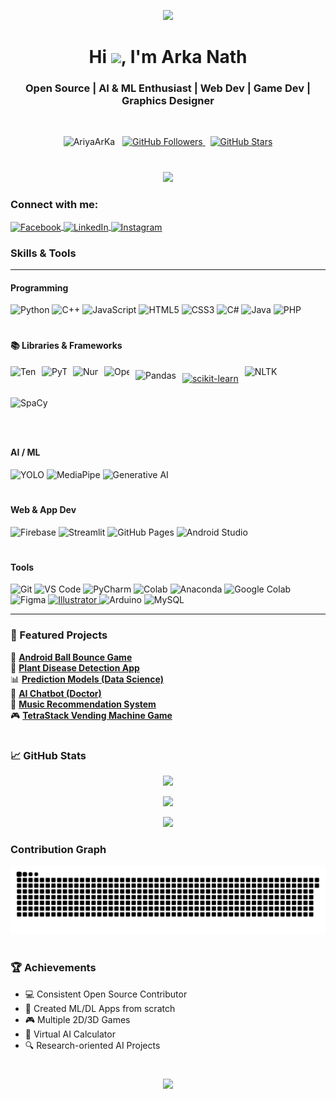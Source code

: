 <!-- Banner Image -->
<p align="center">
  <img src="https://capsule-render.vercel.app/api?type=waving&color=0e75b6&height=200&section=header&text=Welcome%20to%20Arka%20Nath's%20GitHub!&fontSize=40&fontAlignY=40&animation=fadeIn" />
</p>

<!-- Name and Profile Views -->
<h1 align="center">Hi <img src="https://raw.githubusercontent.com/MartinHeinz/MartinHeinz/master/wave.gif" width="30px">, I'm Arka Nath</h1>
<h3 align="center">Open Source | AI & ML Enthusiast | Web Dev | Game Dev | Graphics Designer</h3>
<br>

<p align="center">
  <img src="https://komarev.com/ghpvc/?username=AriyaArKa&label=Profile+Views&color=0e75b6&style=flat" alt="AriyaArKa" width="150" height="30" />
  &nbsp; <!-- adds spacing -->
  <a href="https://github.com/AriyaArKa?tab=followers">
    <img src="https://img.shields.io/github/followers/AriyaArKa?label=Followers&style=flat" alt="GitHub Followers" width="150" height="30" />
  </a>
  &nbsp; <!-- adds spacing -->
  <a href="https://github.com/AriyaArKa?tab=stars">
    <img src="https://img.shields.io/github/stars/AriyaArKa?affiliations=OWNER&style=flat" alt="GitHub Stars" width="150" height="30" />
  </a>
</p>


#
<!-- Dynamic Quote Generator -->
<p align="center">
  <img src="https://readme-typing-svg.herokuapp.com?font=Fira+Code&pause=2000&color=00F700&center=true&vCenter=true&width=600&lines=Developer+by+Day%2C+Dreamer+by+Night.;Keep+Learning%2C+Keep+Building.;AI+%7C+ML+%7C+Game+Dev+%7C+Web+%26+App+Builder;Made+with+💙+from+Bangladesh" />
</p>



<h3 align="left">Connect with me:</h3>
<p align="left">
  <a href="https://www.facebook.com/arkabraja.arka?mibextid=ZbWKwL" target="blank">
    <img align="center" src="https://raw.githubusercontent.com/rahuldkjain/github-profile-readme-generator/master/src/images/icons/Social/facebook.svg" alt="Facebook" height="30" width="40" />
  </a>
  <a href="https://www.linkedin.com/in/arka-nath55?utm_source=share&utm_campaign=share_via&utm_content=profile&utm_medium=android_app" target="blank">
    <img align="center" src="https://raw.githubusercontent.com/rahuldkjain/github-profile-readme-generator/master/src/images/icons/Social/linked-in-alt.svg" alt="LinkedIn" height="30" width="40" />
  </a>
  <a href="https://www.instagram.com/ariya.arka?igsh=dWh0dzNhcGd3d281" target="blank">
    <img align="center" src="https://raw.githubusercontent.com/rahuldkjain/github-profile-readme-generator/master/src/images/icons/Social/instagram.svg" alt="Instagram" height="30" width="40" />
  </a>
</p>


###  Skills & Tools
---
#### Programming


<div style="white-space: nowrap;">
  <img src="https://cdn.jsdelivr.net/gh/devicons/devicon/icons/python/python-original.svg" alt="Python" title="Python" width="40" height="40"/>
  <img src="https://cdn.jsdelivr.net/gh/devicons/devicon/icons/cplusplus/cplusplus-original.svg" alt="C++" title="C++" width="40" height="40"/>
  <img src="https://cdn.jsdelivr.net/gh/devicons/devicon/icons/javascript/javascript-original.svg" alt="JavaScript" title="JavaScript" width="40" height="40"/>
  <img src="https://cdn.jsdelivr.net/gh/devicons/devicon/icons/html5/html5-original.svg" alt="HTML5" title="HTML5" width="40" height="40"/>
  <img src="https://cdn.jsdelivr.net/gh/devicons/devicon/icons/css3/css3-original.svg" alt="CSS3" title="CSS3" width="40" height="40"/>
  <img src="https://cdn.jsdelivr.net/gh/devicons/devicon/icons/csharp/csharp-original.svg" alt="C#" title="C#" width="40" height="40"/>
  <img src="https://cdn.jsdelivr.net/gh/devicons/devicon/icons/java/java-original.svg" alt="Java" title="Java" width="40" height="40"/>
  <img src="https://cdn.jsdelivr.net/gh/devicons/devicon/icons/php/php-original.svg" alt="PHP" title="PHP" width="40" height="40"/>
</div>

#

#### 📚 Libraries & Frameworks

<div style="white-space: nowrap; display: flex; flex-wrap: wrap; gap: 10px; align-items: center;">

  <img src="https://cdn.jsdelivr.net/gh/devicons/devicon/icons/tensorflow/tensorflow-original.svg" alt="TensorFlow" title="TensorFlow" width="40" height="40"/>
  
  <img src="https://cdn.jsdelivr.net/gh/devicons/devicon/icons/pytorch/pytorch-original.svg" alt="PyTorch" title="PyTorch" width="40" height="40"/>
  
  <img src="https://cdn.jsdelivr.net/gh/devicons/devicon/icons/numpy/numpy-original.svg" alt="NumPy" title="NumPy" width="40" height="40"/>
  
  <img src="https://cdn.jsdelivr.net/gh/devicons/devicon/icons/opencv/opencv-original.svg" alt="OpenCV" title="OpenCV" width="40" height="40"/>
  
  <img src="https://img.shields.io/badge/-Pandas-white?logo=pandas&logoColor=black&style=flat-square" alt="Pandas" title="Pandas" height="28"/>

  <a href="https://scikit-learn.org/" target="_blank">
    <img src="https://raw.githubusercontent.com/scikit-learn/scikit-learn/main/doc/logos/scikit-learn-logo.png" alt="scikit-learn" title="scikit-learn" width="80" height="40"/>
  </a>

<img src="https://img.shields.io/badge/-NLTK-00BFA6?style=flat" alt="NLTK" title="NLTK" width="70" height="40"/>
  <img src="https://img.shields.io/badge/-SpaCy-4B8BBE?style=flat" alt="SpaCy" title="SpaCy" width="70" height="40"/>
</div>


#


####  AI / ML

![YOLO](https://img.shields.io/badge/-YOLOv8-FF1493?style=flat)
![MediaPipe](https://img.shields.io/badge/-MediaPipe-FF6F00?style=flat)
![Generative AI](https://img.shields.io/badge/-Generative%20AI-7E57C2?style=flat)
#

####  Web & App Dev

<div style="white-space: nowrap;">
  <img src="https://cdn.jsdelivr.net/gh/devicons/devicon/icons/firebase/firebase-original.svg" alt="Firebase" title="Firebase" width="40" height="40"/>
  <img src="https://cdn.jsdelivr.net/gh/devicons/devicon/icons/streamlit/streamlit-original.svg" alt="Streamlit" title="Streamlit" width="40" height="40"/>
  <img src="https://img.shields.io/badge/-GitHub%20Pages-121013?style=flat&logo=github&logoColor=white" alt="GitHub Pages" title="GitHub Pages" width="120" height="40"/>
  <img src="https://cdn.jsdelivr.net/gh/devicons/devicon/icons/android/android-original.svg" alt="Android Studio" title="Android Studio" width="40" height="40"/>
</div>

#


####  Tools

<p align="left">
  <img src="https://cdn.jsdelivr.net/gh/devicons/devicon/icons/git/git-original.svg" alt="Git" title="Git" width="40" height="40"/>
  <img src="https://cdn.jsdelivr.net/gh/devicons/devicon/icons/vscode/vscode-original.svg" alt="VS Code" title="VS Code" width="40" height="40"/>
  <img src="https://cdn.jsdelivr.net/gh/devicons/devicon/icons/pycharm/pycharm-original.svg" alt="PyCharm" title="PyCharm" width="40" height="40"/>
  <img src="https://upload.wikimedia.org/wikipedia/commons/3/38/Jupyter_logo.svg" alt="Colab" title="Google Colab" width="40" height="40"/>
  <img src="https://cdn.jsdelivr.net/gh/devicons/devicon/icons/anaconda/anaconda-original.svg" alt="Anaconda" title="Anaconda" width="40" height="40"/>
  <img src="https://img.icons8.com/color/48/000000/google-colab.png" alt="Google Colab" title="Google Colab" width="40" height="40"/>
  <img src="https://cdn.jsdelivr.net/gh/devicons/devicon/icons/figma/figma-original.svg" alt="Figma" title="Figma" width="40" height="40"/>
  <a href="https://www.adobe.com/in/products/illustrator.html" target="_blank" rel="noreferrer">
    <img src="https://brandslogos.com/wp-content/uploads/images/adobe-illustrator-cc-logo-vector.svg" alt="Illustrator" title="Adobe Illustrator" width="40" height="40"/>
  </a>
  <img src="https://cdn.jsdelivr.net/gh/devicons/devicon/icons/arduino/arduino-original.svg" alt="Arduino" title="Arduino" width="40" height="40"/>
  <img src="https://cdn.jsdelivr.net/gh/devicons/devicon/icons/mysql/mysql-original.svg" alt="MySQL" title="MySQL" width="40" height="40"/>
</p>

---

### 🚀 Featured Projects

🌟 [**Android Ball Bounce Game**](https://github.com/AriyaArKa/Android-Ball-Bounce-game)  
🔬 [**Plant Disease Detection App**](https://github.com/AriyaArKa/Plant-Disease-Detection-App)  
📊 [**Prediction Models (Data Science)**](https://github.com/AriyaArKa/Prediction-Models)  
🤖 [**AI Chatbot (Doctor)**](https://github.com/AriyaArKa/AI-Chabot)  
🧠 [**Music Recommendation System**](https://github.com/AriyaArKa/Music-Recommendation-System)  
🎮 [**TetraStack Vending Machine Game**](https://github.com/AriyaArKa/TetraStack-with-ICE_CREAM-vending-machine)

#

### 📈 GitHub Stats

<p align="center">
  <img src="https://github-readme-stats.vercel.app/api?username=AriyaArKa&show_icons=true&theme=github_dark&count_private=true" />
</p>
<p align="center">
  <img src="https://github-readme-streak-stats.herokuapp.com/?user=AriyaArKa&theme=github-dark-blue" />
</p>
<p align="center">
  <img src="https://github-readme-stats.vercel.app/api/top-langs/?username=AriyaArKa&layout=compact&theme=github_dark&langs_count=10" />
</p>




###  Contribution Graph

![snake gif](https://github.com/AriyaArKa/AriyaArKa/blob/output/github-snake-dark.svg)

#

### 🏆 Achievements

- 💻 Consistent Open Source Contributor  
- 🧠 Created ML/DL Apps from scratch  
- 🎮 Multiple 2D/3D Games  
- 🧮 Virtual AI Calculator  
- 🔍 Research-oriented AI Projects  
#
<p align="center">
  <img src="https://github-profile-trophy.vercel.app/?username=AriyaArKa&theme=onedark&no-frame=true&no-bg=true&margin-w=15&column=8" />
</p>
